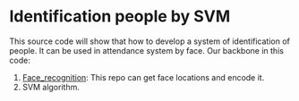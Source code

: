 # Identification people by SVM
This source code will show that how to develop a system of identification of people. It can be used in attendance system by face.
Our backbone in this code:
1. [Face_recognition](https://github.com/ageitgey/face_recognition): This repo can get face locations and encode it.
2. SVM algorithm.
